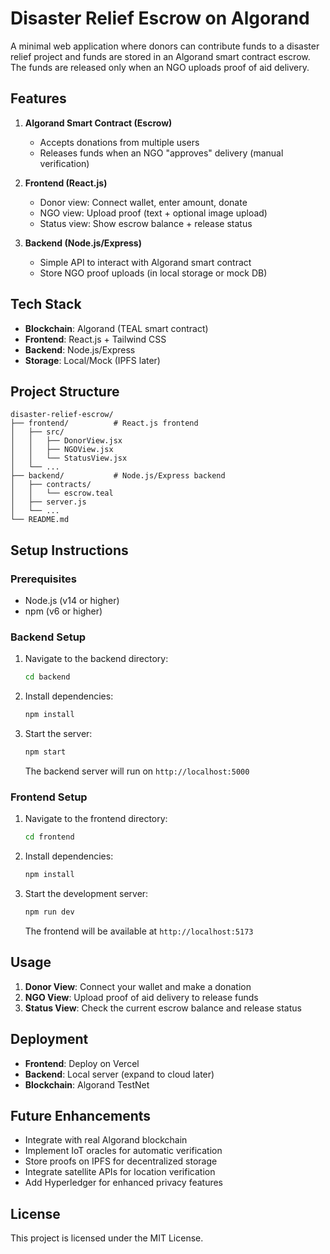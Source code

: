 # Disaster Relief Escrow on Algorand

A minimal web application where donors can contribute funds to a disaster relief project and funds are stored in an Algorand smart contract escrow. The funds are released only when an NGO uploads proof of aid delivery.

## Features

1. **Algorand Smart Contract (Escrow)**
   - Accepts donations from multiple users
   - Releases funds when an NGO "approves" delivery (manual verification)

2. **Frontend (React.js)**
   - Donor view: Connect wallet, enter amount, donate
   - NGO view: Upload proof (text + optional image upload)
   - Status view: Show escrow balance + release status

3. **Backend (Node.js/Express)**
   - Simple API to interact with Algorand smart contract
   - Store NGO proof uploads (in local storage or mock DB)

## Tech Stack

- **Blockchain**: Algorand (TEAL smart contract)
- **Frontend**: React.js + Tailwind CSS
- **Backend**: Node.js/Express
- **Storage**: Local/Mock (IPFS later)

## Project Structure

```
disaster-relief-escrow/
├── frontend/          # React.js frontend
│   ├── src/
│   │   ├── DonorView.jsx
│   │   ├── NGOView.jsx
│   │   └── StatusView.jsx
│   └── ...
├── backend/           # Node.js/Express backend
│   ├── contracts/
│   │   └── escrow.teal
│   ├── server.js
│   └── ...
└── README.md
```

## Setup Instructions

### Prerequisites

- Node.js (v14 or higher)
- npm (v6 or higher)

### Backend Setup

1. Navigate to the backend directory:
   ```bash
   cd backend
   ```

2. Install dependencies:
   ```bash
   npm install
   ```

3. Start the server:
   ```bash
   npm start
   ```

   The backend server will run on `http://localhost:5000`

### Frontend Setup

1. Navigate to the frontend directory:
   ```bash
   cd frontend
   ```

2. Install dependencies:
   ```bash
   npm install
   ```

3. Start the development server:
   ```bash
   npm run dev
   ```

   The frontend will be available at `http://localhost:5173`

## Usage

1. **Donor View**: Connect your wallet and make a donation
2. **NGO View**: Upload proof of aid delivery to release funds
3. **Status View**: Check the current escrow balance and release status

## Deployment

- **Frontend**: Deploy on Vercel
- **Backend**: Local server (expand to cloud later)
- **Blockchain**: Algorand TestNet

## Future Enhancements

- Integrate with real Algorand blockchain
- Implement IoT oracles for automatic verification
- Store proofs on IPFS for decentralized storage
- Integrate satellite APIs for location verification
- Add Hyperledger for enhanced privacy features

## License

This project is licensed under the MIT License.